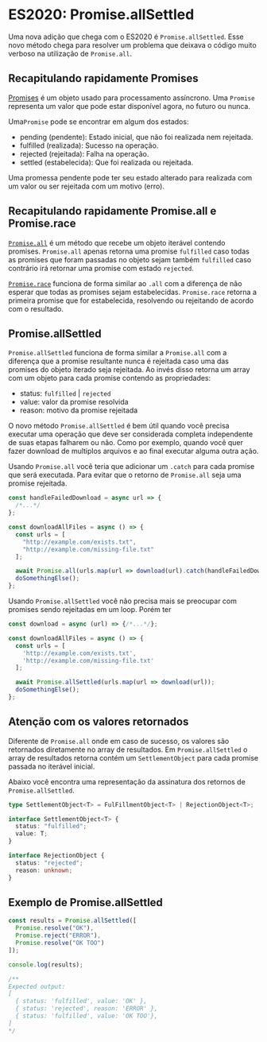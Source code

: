 # ES2020: Promise.allSettled

Uma nova adição que chega com o ES2020 é `Promise.allSettled`. Esse novo método chega para resolver um problema que deixava o código muito verboso na utilização de `Promise.all`.

## Recapitulando rapidamente Promises

[Promises](https://developer.mozilla.org/pt-BR/docs/Web/JavaScript/Reference/Global_Objects/Promise) é um objeto usado para processamento assíncrono. Uma `Promise` representa um valor que pode estar disponível agora, no futuro ou nunca.

Uma`Promise` pode se encontrar em algum dos estados:

- pending (pendente): Estado inicial, que não foi realizada nem rejeitada.
- fulfilled (realizada): Sucesso na operação.
- rejected (rejeitada): Falha na operação.
- settled (estabelecida): Que foi realizada ou rejeitada.

Uma promessa pendente pode ter seu estado alterado para realizada com um valor ou ser rejeitada com um motivo (erro).

## Recapitulando rapidamente Promise.all e Promise.race

[`Promise.all`](https://developer.mozilla.org/pt-BR/docs/Web/JavaScript/Reference/Global_Objects/Promise/all) é um método que recebe um objeto iterável contendo promises. `Promise.all` apenas retorna uma promise `fulfilled` caso todas as promises que foram passadas no objeto sejam também `fulfilled` caso contrário irá retornar uma promise com estado `rejected`.

[`Promise.race`](https://developer.mozilla.org/pt-BR/docs/Web/JavaScript/Reference/Global_Objects/Promise/race) funciona de forma similar ao `.all` com a diferença de não esperar que todas as promises sejam estabelecidas. `Promise.race` retorna a primeira promise que for estabelecida, resolvendo ou rejeitando de acordo com o resultado.

## Promise.allSettled

`Promise.allSettled` funciona de forma similar a `Promise.all` com a diferença que a promise resultante nunca é rejeitada caso uma das promises do objeto iterado seja rejeitada. Ao invés disso retorna um array com um objeto para cada promise contendo as propriedades:

- status: `fulfilled` | `rejected`
- value: valor da promise resolvida
- reason: motivo da promise rejeitada

O novo método `Promise.allSettled` é bem útil quando você precisa executar uma operação que deve ser considerada completa independente de suas etapas falharem ou não. Como por exemplo, quando você quer fazer download de multiplos arquivos e ao final executar alguma outra ação.

Usando `Promise.all` você teria que adicionar um `.catch` para cada promise que será executada. Para evitar que o retorno de `Promise.all` seja uma promise rejeitada.

```javascript
const handleFailedDownload = async url => {
  /*...*/
};

const downloadAllFiles = async () => {
  const urls = [
    "http://example.com/exists.txt",
    "http://example.com/missing-file.txt"
  ];

  await Promise.all(urls.map(url => download(url).catch(handleFailedDownload)));
  doSomethingElse();
};
```

Usando `Promise.allSettled` você não precisa mais se preocupar com promises sendo rejeitadas em um loop. Porém ter

```javascript
const download = async (url) => {/*...*/};

const downloadAllFiles = async () => {
  const urls = [
    'http://example.com/exists.txt',
    'http://example.com/missing-file.txt'
  ];

  await Promise.allSettled(urls.map(url => download(url));
  doSomethingElse();
};
```

## Atenção com os valores retornados

Diferente de `Promise.all` onde em caso de sucesso, os valores são retornados diretamente no array de resultados. Em `Promise.allSettled` o array de resultados retorna contém um `SettlementObject` para cada promise passada no iterável inicial.

Abaixo você encontra uma representação da assinatura dos retornos de `Promise.allSettled`.

```typescript
type SettlementObject<T> = FulFillmentObject<T> | RejectionObject<T>;

interface SettlementObject<T> {
  status: "fulfilled";
  value: T;
}

interface RejectionObject {
  status: "rejected";
  reason: unknown;
}
```

## Exemplo de Promise.allSettled

```javascript
const results = Promise.allSettled([
  Promise.resolve("OK"),
  Promise.reject("ERROR"),
  Promise.resolve("OK TOO")
]);

console.log(results);

/**
Expected output:
[
  { status: 'fulfilled', value: 'OK' },
  { status: 'rejected', reason: 'ERROR' },
  { status: 'fulfilled', value: 'OK TOO'},
]
*/
```

